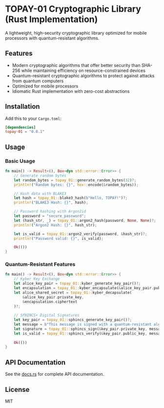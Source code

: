 # TOPAY-01 Cryptographic Library (Rust Implementation)

A lightweight, high-security cryptographic library optimized for mobile processors with quantum-resistant algorithms.

## Features

- Modern cryptographic algorithms that offer better security than SHA-256 while maintaining efficiency on resource-constrained devices
- Quantum-resistant cryptographic algorithms to protect against attacks from quantum computers
- Optimized for mobile processors
- Idiomatic Rust implementation with zero-cost abstractions

## Installation

Add this to your `Cargo.toml`:

```toml
[dependencies]
topay-01 = "0.0.1"
```

## Usage

### Basic Usage

```rust
fn main() -> Result<(), Box<dyn std::error::Error>> {
    // Generate random bytes
    let random_bytes = topay_01::generate_random_bytes(32)?;
    println!("Random bytes: {}", hex::encode(&random_bytes));

    // Hash data with BLAKE3
    let hash = topay_01::blake3_hash(b"Hello, TOPAY!")?;
    println!("BLAKE3 Hash: {}", hash);

    // Password hashing with Argon2id
    let password = "secure_password";
    let (hash_str, _) = topay_01::argon2_hash(password, None, None)?;
    println!("Argon2 Hash: {}", hash_str);

    let is_valid = topay_01::argon2_verify(password, &hash_str)?;
    println!("Password valid: {}", is_valid);

    Ok(())
}
```

### Quantum-Resistant Features

```rust
fn main() -> Result<(), Box<dyn std::error::Error>> {
    // Kyber Key Exchange
    let alice_key_pair = topay_01::kyber_generate_key_pair()?;
    let encapsulation = topay_01::kyber_encapsulate(&alice_key_pair.public_key)?;
    let alice_shared_secret = topay_01::kyber_decapsulate(
        &alice_key_pair.private_key, 
        &encapsulation.ciphertext
    )?;
    
    // SPHINCS+ Digital Signatures
    let key_pair = topay_01::sphincs_generate_key_pair()?;
    let message = b"This message is signed with a quantum-resistant algorithm";
    let signature = topay_01::sphincs_sign(&key_pair.private_key, message)?;
    let is_valid = topay_01::sphincs_verify(&key_pair.public_key, message, &signature)?;
    
    Ok(())
}
```

## API Documentation

See the [docs.rs](https://docs.rs/topay-01) for complete API documentation.

## License

MIT